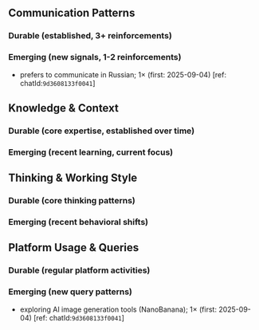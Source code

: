 ## Communication Patterns
### Durable (established, 3+ reinforcements)

### Emerging (new signals, 1-2 reinforcements)
- prefers to communicate in Russian; 1× (first: 2025-09-04) [ref: chatId:`9d3608133f0041`]

## Knowledge & Context
### Durable (core expertise, established over time)

### Emerging (recent learning, current focus)

## Thinking & Working Style
### Durable (core thinking patterns)

### Emerging (recent behavioral shifts)

## Platform Usage & Queries
### Durable (regular platform activities)

### Emerging (new query patterns)
- exploring AI image generation tools (NanoBanana); 1× (first: 2025-09-04) [ref: chatId:`9d3608133f0041`]
